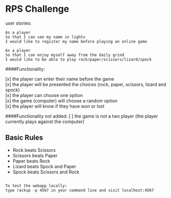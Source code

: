 # RPS Challenge


user stories:

```
As a player
So that I can see my name in lights
I would like to register my name before playing an online game

As a player
So that I can enjoy myself away from the daily grind
I would like to be able to play rock/paper/scissors/lizard/spock
```

####Functionality:

[x] the player can enter their name before the game  
[x] the player will be presented the choices (rock, paper, scissors, lizard and spock)  
[x] the player can choose one option  
[x] the game (computer) will choose a random option  
[x] the player will know if they have won or lost  


####Functionality not added:
[ ] the game is not a two player (the player currently plays against the computer)



## Basic Rules

- Rock beats Scissors
- Scissors beats Paper
- Paper beats Rock
- Lizard beats Spock and Paper
- Spock beats Scissors and Rock

```

To test the webapp locally:
type rackup -p 4567 in your command line and visit localhost:4567
